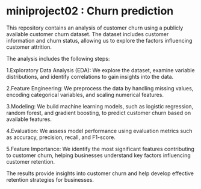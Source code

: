 # miniproject02 : Churn prediction
This repository contains an analysis of customer churn using a publicly available customer churn dataset. The dataset includes customer information and churn status, allowing us to explore the factors influencing customer attrition.

The analysis includes the following steps:

1.Exploratory Data Analysis (EDA): We explore the dataset, examine variable distributions, and identify correlations to gain insights into the data.

2.Feature Engineering: We preprocess the data by handling missing values, encoding categorical variables, and scaling numerical features.

3.Modeling: We build machine learning models, such as logistic regression, random forest, and gradient boosting, to predict customer churn based on available features.

4.Evaluation: We assess model performance using evaluation metrics such as accuracy, precision, recall, and F1-score.

5.Feature Importance: We identify the most significant features contributing to customer churn, helping businesses understand key factors influencing customer retention.

The results provide insights into customer churn and help develop effective retention strategies for businesses.

